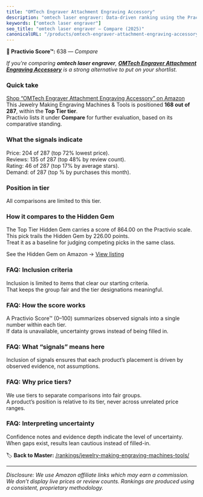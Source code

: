 ```yaml
---
title: "OMTech Engraver Attachment Engraving Accessory"
description: "omtech laser engraver: Data-driven ranking using the Practivio Score™. Positioned by quality, value, demand, findability, momentum."
keywords: ["omtech laser engraver"]
seo_title: "omtech laser engraver — Compare (2025)"
canonicalURL: "/products/omtech-engraver-attachment-engraving-accessory-B09BVR8TBC/"
---
```


**🛒 Practivio Score™:** 638 — _Compare_


*If you're comparing **omtech laser engraver**, **[OMTech Engraver Attachment Engraving Accessory](https://www.amazon.com/dp/B09BVR8TBC?tag=practivio-20)** is a strong alternative to put on your shortlist.*
### Quick take
[Shop “OMTech Engraver Attachment Engraving Accessory” on Amazon](https://www.amazon.com/dp/B09BVR8TBC?tag=practivio-20)
This Jewelry Making Engraving Machines & Tools is positioned **168 out of 287**, within the **Top Tier tier**.  
Practivio lists it under **Compare** for further evaluation, based on its comparative standing.

### What the signals indicate
Price: 204 of 287 (top 72% lowest price).  
Reviews: 135 of 287 (top 48% by review count).  
Rating: 46 of 287 (top 17% by average stars).  
Demand:  of 287 (top % by purchases this month).

### Position in tier
All comparisons are limited to this tier.

### How it compares to the Hidden Gem
The Top Tier Hidden Gem carries a score of 864.00 on the Practivio scale.  
This pick trails the Hidden Gem by 226.00 points.  
Treat it as a baseline for judging competing picks in the same class.  

See the Hidden Gem on Amazon → [View listing](https://www.amazon.com/dp/B0DDXQYH36?tag=practivio-20)

### FAQ: Inclusion criteria
Inclusion is limited to items that clear our starting criteria.  
That keeps the group fair and the tier designations meaningful.

### FAQ: How the score works
A Practivio Score™ (0–100) summarizes observed signals into a single number within each tier.  
If data is unavailable, uncertainty grows instead of being filled in.

### FAQ: What “signals” means here
Inclusion of signals ensures that each product’s placement is driven by observed evidence, not assumptions.

### FAQ: Why price tiers?
We use tiers to separate comparisons into fair groups.  
A product’s position is relative to its tier, never across unrelated price ranges.

### FAQ: Interpreting uncertainty
Confidence notes and evidence depth indicate the level of uncertainty.  
When gaps exist, results lean cautious instead of filled-in.

<!-- Missing template for Compare/CompareWithinPriceClass -->


🏷️ **Back to Master:** [/rankings/jewelry-making-engraving-machines-tools/](/rankings/jewelry-making-engraving-machines-tools/)

---
_Disclosure: We use Amazon affiliate links which may earn a commission. We don’t display live prices or review counts. Rankings are produced using a consistent, proprietary methodology._
